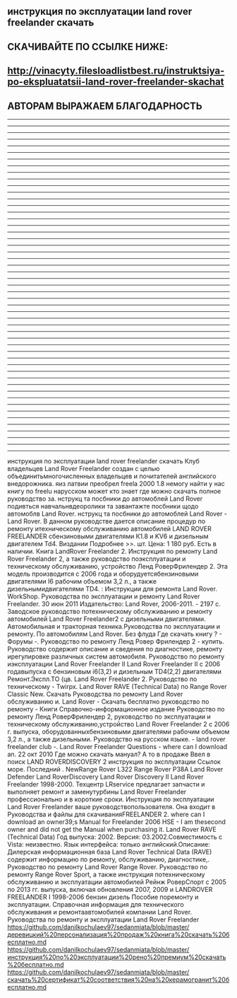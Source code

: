 инструкция по эксплуатации land rover freelander скачать
--------------------------------------------------
СКАЧИВАЙТЕ ПО ССЫЛКЕ НИЖЕ:
--------------------------------------------------
http://vinacyty.filesloadlistbest.ru/instruktsiya-po-ekspluatatsii-land-rover-freelander-skachat
--------------------------------------------------
АВТОРАМ ВЫРАЖАЕМ БЛАГОДАРНОСТЬ
--------------------------------------------------
--------------------------------------------------
--------------------------------------------------
--------------------------------------------------
--------------------------------------------------
--------------------------------------------------
--------------------------------------------------
--------------------------------------------------
--------------------------------------------------
--------------------------------------------------
--------------------------------------------------
--------------------------------------------------
--------------------------------------------------
--------------------------------------------------
--------------------------------------------------
--------------------------------------------------
--------------------------------------------------
--------------------------------------------------
--------------------------------------------------
--------------------------------------------------
--------------------------------------------------
--------------------------------------------------
--------------------------------------------------
--------------------------------------------------
--------------------------------------------------
--------------------------------------------------
--------------------------------------------------
--------------------------------------------------
--------------------------------------------------
--------------------------------------------------
--------------------------------------------------
--------------------------------------------------
--------------------------------------------------
--------------------------------------------------
--------------------------------------------------
--------------------------------------------------
--------------------------------------------------
--------------------------------------------------
--------------------------------------------------
--------------------------------------------------
--------------------------------------------------
--------------------------------------------------
--------------------------------------------------
--------------------------------------------------
--------------------------------------------------
--------------------------------------------------
--------------------------------------------------
--------------------------------------------------
--------------------------------------------------
--------------------------------------------------
--------------------------------------------------
--------------------------------------------------
инструкция по эксплуатации land rover freelander скачать Клуб владельцев Land Rover Freelander создан с целью объединитьмногочисленных владельцев и почитателей английского внедорожника.  яиз латвии преобрел freela 2000 1.8 немогу найти у нас книгу по freelu нарусском может кто знает где можно скачать полное руководство за. нструкц та посбники до автомоблей Land Rover  подивться навчальнвдеоролики та завантажте посбники щодо автомоблв Land Rover. нструкц та посбники до автомоблей Land Rover - Land Rover. В данном руководстве дается описание процедур по ремонту итехническому обслуживанию автомобилей LAND ROVER FREELANDER сбензиновыми двигателями К1.8 и KV6 и дизельным двигателем Td4. Виздании Подробнее >>. шт. Цена: 1 180 руб. Есть в наличии. Книга LandRover Freelander 2. Инструкция по ремонту Land Rover Freelander 2, а также руководство поэксплуатации и техническому обслуживанию, устройство Ленд РоверФрилендер 2. Эта модель производится с 2006 года и оборудуетсябензиновыми двигателями I6 рабочим объемом 3,2 л., а также дизельнымидвигателями TD4. : Инструкции для ремонта Land Rover. WorkShop. Руководства по эксплуатации и ремонту Land Rover Freelander. 30 июн 2011  Издательство: Land Rover, 2006-2011. - 2197 с. Заводское руководство потехническому обслуживанию и ремонту автомобилей Land Rover Freelander2 с дизельными двигателями.  Автомобильная и тракторная техника.Руководства по эксплуатации и ремонту. По автомобилям Land Rover. Без флуда Где скачать книгу ? - Форумы -. Руководство по ремонту Ленд Ровер Фрилендер 2 - купить. Руководство содержит описание и сведения по диагностике, ремонту ирегулировке различных систем автомобиля. Руководство по ремонту иэксплуатации Land Rover Freelander II Land Rover Freelander II с 2006 годавыпуска с бензиновым i6(3,2) и дизельным TD4(2,2) двигателями Ремонт.Экспл.ТО (цв. Land Rover Freelander 2. Руководство по техническому  - Twirpx. Land Rover RAVE (Technical Data) по Range Rover  Classic  New. Скачать Руководства по ремонту Land Rover обслуживанию и. Land Rover - Скачать бесплатно руководство по ремонту - Книги
Справочно-информационное издание Руководство по ремонту Ленд РоверФрилендер 2, руководство по эксплуатации и техническому обслуживанию,устройство Land Rover Freelander 2 с 2006 г. выпуска, оборудованныхбензиновыми двигателями рабочим объемом 3,2 л., а также дизельными. Руководство на русском языке. - land rover freelander club -. Land Rover Freelander Questions - where can I download an. 22 окт 2010  Где можно скачать мануал? А то в продаже  Ввел в поиск LAND ROVERDISCOVERY 2 инструкция по эксплуатации Ссылок море. Последний . NewRange Rover L322 Range Rover P38A Land Rover Defender Land RoverDiscovery Land Rover Discovery II Land Rover Freelander 1998-2000. Техцентр LRservice предлагает запчасти и выполняет ремонт и заменутурбины Land Rover Freelander профессионально и в короткие сроки. Инструкция по эксплуатации Land Rover Freelander  ваше руководствопользователя. Она входит в  Руководства и файлы для скачиванияFREELANDER 2. where can I download an owner39;s Manual for Freelander 2006 HSE - I am thesecond owner and did not get the Manual when purchasing it. Land Rover RAVE (Technical Data) Год выпуска: 2002. Версия: 03.2002.Совместимость с Vista: неизвестно. Язык интерфейса: только английский.Описание: Дилерская информационная база Land Rover Technical Data (RAVE) содержит информацию по ремонту, обслуживанию, диагностике,. Руководство по ремонту Land Rover  Range Rover. Руководство по ремонту Range Rover Sport, а также инструкция потехническому обслуживанию и эксплуатации автомобилей Рейнж РоверСпорт с 2005 по 2013 гг. выпуска, включая обновления 2007, 2009 и LANDROVER FREELANDER I 1998-2006 бензин  дизель Пособие поремонту и эксплуатации. Справочная информация для технического обслуживания и ремонтаавтомобилей компании Land Rover. Руководства по ремонту и эксплуатации Land Rover Freelander
https://github.com/danilkochulaev97/sedanmiata/blob/master/деревицкий%20персонализация%20продаж%20книга%20скачать%20бесплатно.md
https://github.com/danilkochulaev97/sedanmiata/blob/master/инструкция%20по%20эксплуатации%20рено%20премиум%20скачать%20бесплатно.md
https://github.com/danilkochulaev97/sedanmiata/blob/master/скачать%20сертификат%20соответствия%20на%20керамогранит%20бесплатно.md